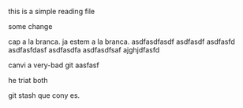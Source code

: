 this is a simple reading file 

some change 

cap a la branca. ja estem a la branca. 
asdfasdfasdf
asdfasdf
asdfasfd
asdfasfdasf
asdfasdfa
asdfasdfsaf
ajghjdfasfd

canvi a very-bad 
git aasfasf

he triat both

git stash que cony es. 